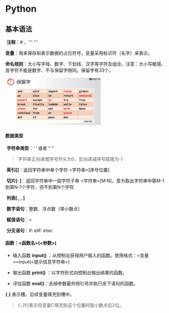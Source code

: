 # Python



## 基本语法

​	**注释**：\# 、'''   '''

​	**变量**：用来保存和表示数据的占位符号，变量采用标识符（名字）来表示。

​	**命名规则**：大小写字母、数字、下划线、汉字等字符及组合。注意：大小写敏感、首字符不能是数字、不与保留字相同。保留字有33个。

<p><img src="https://raw.githubusercontent.com/windkaku/Bin/master/%E4%BF%9D%E7%95%99%E5%AD%97%E8%A1%A8%E6%A0%BC.png" alt="保留字表格" width="300"/></p>

#### 		数据类型

​		**字符串类型**：‘ ‘ 或者 “ ”

   > 字符串正向递增序号开头为0，反向递减序号结尾为-1

​		**索引[]**：返回字符串中单个字符  <字符串>[序号位置]

​		**切片[: ]**：返回字符串中一段字符子串  <字符串>[M:N]，意为取出字符串中第M-1到第N-1个字符，但不到第N个字符

​		**列表[ , , ]**

​		**数字语句**：整数、浮点数（带小数点）

​		**赋值语句**：=

​		**分支语句**：if: elif: else:



#### 		**函数**：<函数名>**(**<参数>**)**

   + 输入函数 **input()** ：从控制台获得用户输入的函数。使用格式：<变量>=input(<提示信息字符串>)

   + 输出函数 **print()** ：以字符形式向控制台输出结果的函数。

   + 评估函数 **eval()**：去掉参数最外侧引号并执行余下语句的函数。 

   **{ }** 表示槽，后续变量填充到槽中。

   > {:.2f}表示将变量C填充到这个位置时取小数点后2位。



